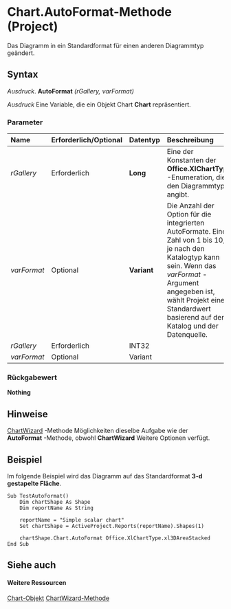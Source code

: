 
# Chart.AutoFormat-Methode (Project)
Das Diagramm in ein Standardformat für einen anderen Diagrammtyp geändert.

## Syntax

 _Ausdruck_. **AutoFormat** _(rGallery,_ _varFormat)_

 _Ausdruck_ Eine Variable, die ein Objekt Chart **Chart** repräsentiert.


### Parameter



|**Name**|**Erforderlich/Optional**|**Datentyp**|**Beschreibung**|
|:-----|:-----|:-----|:-----|
| _rGallery_|Erforderlich|**Long**|Eine der Konstanten der  **Office.XlChartType** -Enumeration, die den Diagrammtyp angibt.|
| _varFormat_|Optional|**Variant**|Die Anzahl der Option für die integrierten AutoFormate. Eine Zahl von 1 bis 10, je nach den Katalogtyp kann sein. Wenn das  _varFormat_ -Argument angegeben ist, wählt Projekt einen Standardwert basierend auf den Katalog und der Datenquelle.|
| _rGallery_|Erforderlich|INT32||
| _varFormat_|Optional|Variant||

### Rückgabewert

 **Nothing**


## Hinweise

[ChartWizard](7626dc1f-89e1-3f18-0859-ebe2e0771de0.md) -Methode Möglichkeiten dieselbe Aufgabe wie der **AutoFormat** -Methode, obwohl **ChartWizard** Weitere Optionen verfügt.


## Beispiel

Im folgende Beispiel wird das Diagramm auf das Standardformat  **3-d gestapelte Fläche**.


```
Sub TestAutoFormat()
    Dim chartShape As Shape
    Dim reportName As String
    
    reportName = "Simple scalar chart"
    Set chartShape = ActiveProject.Reports(reportName).Shapes(1)
    
    chartShape.Chart.AutoFormat Office.XlChartType.xl3DAreaStacked
End Sub
```


## Siehe auch


#### Weitere Ressourcen


[Chart-Objekt](810d4ec1-69d2-c432-b9da-57042b783b85.md)
[ChartWizard-Methode](7626dc1f-89e1-3f18-0859-ebe2e0771de0.md)